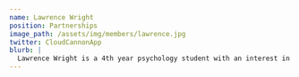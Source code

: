 ```yaml
---
name: Lawrence Wright
position: Partnerships
image_path: /assets/img/members/lawrence.jpg
twitter: CloudCannonApp
blurb: |
  Lawrence Wright is a 4th year psychology student with an interest in Industrial psychology, how the application of psychological theory can be used to streamline business practices and efficiency.
---
```

